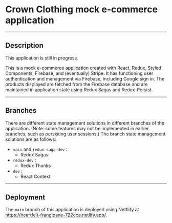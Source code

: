 # Crown Clothing mock e-commerce application

---

## Description

This application is still in progress.

This is a mock e-commerce application created with React, Redux, Styled Components, Firebase, and (eventually) Stripe. It has functioning user authentication and management via Firebase, including Google sign in. The products displayed are fetched from the Firebase database and are maintained in application state using Redux Sagas and Redux-Persist.

---

## Branches

There are different state management solutions in different branches of the application. (Note: some features may not be implemented in earlier branches, such as persisting user sessions.) The branch state management solutions are as follows:

- `main` and `redux-saga-dev` :
  - Redux Sagas
- `redux-dev` :
  - Redux Thunks
- `dev` :
  - React Context

---

## Deployment

The `main` branch of this application is deployed using Netflify at <https://heartfelt-frangipane-722cca.netlify.app/>.
